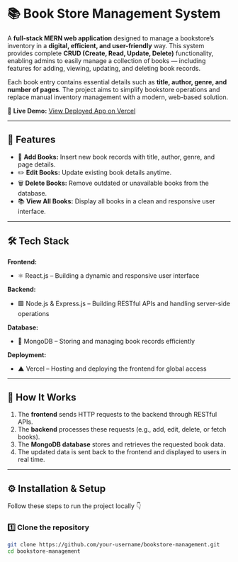 # 📚 Book Store Management System

A **full-stack MERN web application** designed to manage a bookstore’s inventory in a **digital, efficient, and user-friendly** way. This system provides complete **CRUD (Create, Read, Update, Delete)** functionality, enabling admins to easily manage a collection of books — including features for adding, viewing, updating, and deleting book records.  

Each book entry contains essential details such as **title, author, genre, and number of pages**. The project aims to simplify bookstore operations and replace manual inventory management with a modern, web-based solution.

🔗 **Live Demo:** [View Deployed App on Vercel](https://your-vercel-deployment-link.vercel.app)

---

## 🌟 Features

- 📘 **Add Books:** Insert new book records with title, author, genre, and page details.  
- ✏️ **Edit Books:** Update existing book details anytime.  
- 🗑️ **Delete Books:** Remove outdated or unavailable books from the database.  
- 📚 **View All Books:** Display all books in a clean and responsive user interface.  

---

## 🛠️ Tech Stack

**Frontend:**  
- ⚛️ React.js – Building a dynamic and responsive user interface  

**Backend:**  
- 🟩 Node.js & Express.js – Building RESTful APIs and handling server-side operations  

**Database:**  
- 🍃 MongoDB – Storing and managing book records efficiently  

**Deployment:**  
- ▲ Vercel – Hosting and deploying the frontend for global access  

---

## 🔄 How It Works

1. The **frontend** sends HTTP requests to the backend through RESTful APIs.  
2. The **backend** processes these requests (e.g., add, edit, delete, or fetch books).  
3. The **MongoDB database** stores and retrieves the requested book data.  
4. The updated data is sent back to the frontend and displayed to users in real time.

---

## ⚙️ Installation & Setup

Follow these steps to run the project locally 👇

### 1️⃣ Clone the repository
```bash
git clone https://github.com/your-username/bookstore-management.git
cd bookstore-management



